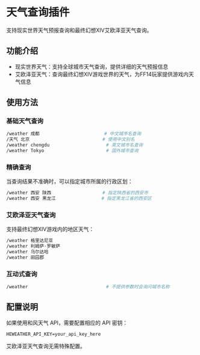 # 天气查询插件

支持现实世界天气预报查询和最终幻想XIV艾欧泽亚天气查询。

## 功能介绍

- 现实世界天气：支持全球城市天气查询，提供详细的天气预报信息
- 艾欧泽亚天气：查询最终幻想XIV游戏世界的天气，为FF14玩家提供游戏内天气信息

## 使用方法

### 基础天气查询

```bash
/weather 成都                        # 中文城市名查询
/天气 北京                           # 使用中文别名
/weather chengdu                     # 英文城市名查询
/weather Tokyo                       # 国外城市查询
```

### 精确查询

当查询结果不准确时，可以指定城市所属的行政区划：

```bash
/weather 西安 陕西                   # 指定陕西省的西安市
/weather 西安 黑龙江                 # 指定黑龙江省的西安区
```

### 艾欧泽亚天气查询

支持最终幻想XIV游戏内的地区天气：

```bash
/weather 格里达尼亚
/weather 利姆萨·罗敏萨
/weather 乌尔达哈
/weather 田园郡
```

### 互动式查询

```bash
/weather                             # 不提供参数时会询问城市名称
```

## 配置说明

如果使用和风天气 API，需要配置相应的 API 密钥：

```env
HEWEATHER_API_KEY=your_api_key_here
```

艾欧泽亚天气查询无需特殊配置。
